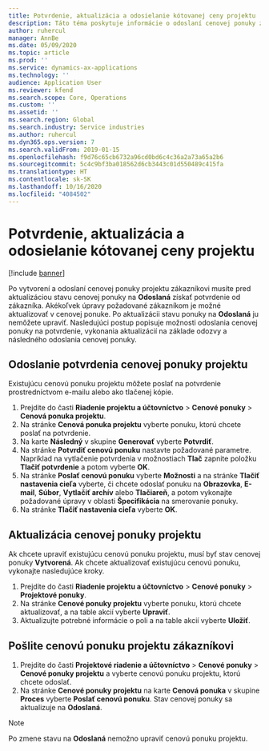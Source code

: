 ```yaml
---
title: Potvrdenie, aktualizácia a odosielanie kótovanej ceny projektu
description: Táto téma poskytuje informácie o odoslaní cenovej ponuky zákazníkovi na potvrdenie, úpravách založených na odozve a opätovnom odoslaní cenovom ponuky.
author: ruhercul
manager: AnnBe
ms.date: 05/09/2020
ms.topic: article
ms.prod: ''
ms.service: dynamics-ax-applications
ms.technology: ''
audience: Application User
ms.reviewer: kfend
ms.search.scope: Core, Operations
ms.custom: ''
ms.assetid: ''
ms.search.region: Global
ms.search.industry: Service industries
ms.author: ruhercul
ms.dyn365.ops.version: 7
ms.search.validFrom: 2019-01-15
ms.openlocfilehash: f9d76c65cb6732a96cd0bd6c4c36a2a73a65a2b6
ms.sourcegitcommit: 5c4c9bf3ba018562d6cb3443c01d550489c415fa
ms.translationtype: HT
ms.contentlocale: sk-SK
ms.lasthandoff: 10/16/2020
ms.locfileid: "4084502"
---
```

# <a name="confirm-update-and-send-a-project-quotation"></a>Potvrdenie, aktualizácia a odosielanie kótovanej ceny projektu

[!include [banner](../includes/banner.md)]

Po vytvorení a odoslaní cenovej ponuky projektu zákazníkovi musíte pred aktualizáciou stavu cenovej ponuky na **Odoslaná** získať potvrdenie od zákazníka. Akékoľvek úpravy požadované zákazníkom je možné aktualizovať v cenovej ponuke. Po aktualizácii stavu ponuky na **Odoslaná** ju nemôžete upraviť. Nasledujúci postup popisuje možnosti odoslania cenovej ponuky na potvrdenie, vykonania aktualizácií na základe odozvy a následného odoslania cenovej ponuky.

## <a name="send-a-project-quotation-confirmation"></a>Odoslanie potvrdenia cenovej ponuky projektu  

Existujúcu cenovú ponuku projektu môžete poslať na potvrdenie prostredníctvom e-mailu alebo ako tlačenej kópie. 

1. Prejdite do časti **Riadenie projektu a účtovníctvo** > **Cenové ponuky** > **Cenová ponuka projektu**. 
2. Na stránke **Cenová ponuka projektu** vyberte ponuku, ktorú chcete poslať na potvrdenie. 
3. Na karte **Následný** v skupine **Generovať** vyberte **Potvrdiť**. 
4. Na stránke **Potvrdiť cenovú ponuku** nastavte požadované parametre. Napríklad na vytlačenie potvrdenia v možnostiach **Tlač** zapnite položku **Tlačiť potvrdenie** a potom vyberte **OK**.
5. Na stránke **Poslať cenovú ponuku** vyberte **Možnosti** a na stránke **Tlačiť nastavenia cieľa** vyberte, či chcete odoslať ponuku na **Obrazovka**, **E-mail**, **Súbor**, **Vytlačiť archív** alebo **Tlačiareň**, a potom vykonajte požadované úpravy v oblasti **Špecifikácia** na smerovanie ponuky.
6. Na stránke **Tlačiť nastavenia cieľa** vyberte **OK**.  

## <a name="update-a-project-quotation"></a>Aktualizácia cenovej ponuky projektu

Ak chcete upraviť existujúcu cenovú ponuku projektu, musí byť stav cenovej ponuky **Vytvorená**. Ak chcete aktualizovať existujúcu cenovú ponuku, vykonajte nasledujúce kroky. 

1. Prejdite do časti **Riadenie projektu a účtovníctvo** > **Cenové ponuky** > **Projektové ponuky**.
2. Na stránke **Cenové ponuky projektu** vyberte ponuku, ktorú chcete aktualizovať, a na table akcií vyberte **Upraviť**.
3. Aktualizujte potrebné informácie o poli a na table akcií vyberte **Uložiť**.  

## <a name="send-a-project-quotation-to-a-customer"></a>Pošlite cenovú ponuku projektu zákazníkovi 

1. Prejdite do časti **Projektové riadenie a účtovníctvo** > **Cenové ponuky** > **Cenové ponuky projektu** a vyberte cenovú ponuku projektu, ktorú chcete odoslať.
2. Na stránke **Cenové ponuky projektu** na karte **Cenová ponuka** v skupine **Proces** vyberte **Poslať cenovú ponuku**. Stav cenovej ponuky sa aktualizuje na **Odoslaná**.

> [!NOTE]
> Po zmene stavu na **Odoslaná** nemožno upraviť cenovú ponuku projektu.
